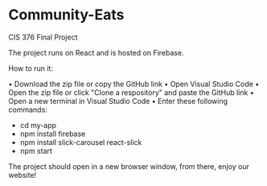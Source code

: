 # Community-Eats
CIS 376 Final Project

The project runs on React and is hosted on Firebase.

How to run it:

• Download the zip file or copy the GitHub link
• Open Visual Studio Code
• Open the zip file or click "Clone a respository" and paste the GitHub link
• Open a new terminal in Visual Studio Code
• Enter these following commands:
  - cd my-app
  - npm install firebase
  - npm install slick-carousel react-slick
  - npm start

The project should open in a new browser window, from there, enjoy our website!
